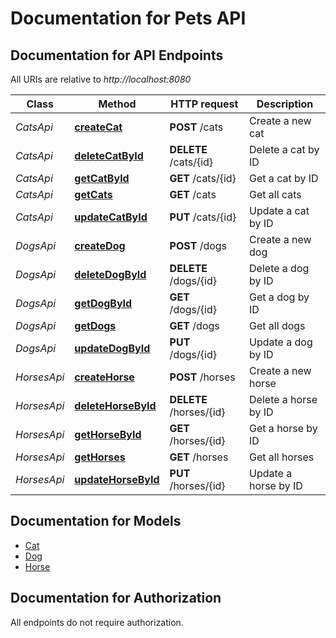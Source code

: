 # Documentation for Pets API

<a name="documentation-for-api-endpoints"></a>
## Documentation for API Endpoints

All URIs are relative to *http://localhost:8080*

| Class | Method | HTTP request | Description |
|------------ | ------------- | ------------- | -------------|
| *CatsApi* | [**createCat**](Apis/CatsApi.md#createcat) | **POST** /cats | Create a new cat |
*CatsApi* | [**deleteCatById**](Apis/CatsApi.md#deletecatbyid) | **DELETE** /cats/{id} | Delete a cat by ID |
*CatsApi* | [**getCatById**](Apis/CatsApi.md#getcatbyid) | **GET** /cats/{id} | Get a cat by ID |
*CatsApi* | [**getCats**](Apis/CatsApi.md#getcats) | **GET** /cats | Get all cats |
*CatsApi* | [**updateCatById**](Apis/CatsApi.md#updatecatbyid) | **PUT** /cats/{id} | Update a cat by ID |
| *DogsApi* | [**createDog**](Apis/DogsApi.md#createdog) | **POST** /dogs | Create a new dog |
*DogsApi* | [**deleteDogById**](Apis/DogsApi.md#deletedogbyid) | **DELETE** /dogs/{id} | Delete a dog by ID |
*DogsApi* | [**getDogById**](Apis/DogsApi.md#getdogbyid) | **GET** /dogs/{id} | Get a dog by ID |
*DogsApi* | [**getDogs**](Apis/DogsApi.md#getdogs) | **GET** /dogs | Get all dogs |
*DogsApi* | [**updateDogById**](Apis/DogsApi.md#updatedogbyid) | **PUT** /dogs/{id} | Update a dog by ID |
| *HorsesApi* | [**createHorse**](Apis/HorsesApi.md#createhorse) | **POST** /horses | Create a new horse |
*HorsesApi* | [**deleteHorseById**](Apis/HorsesApi.md#deletehorsebyid) | **DELETE** /horses/{id} | Delete a horse by ID |
*HorsesApi* | [**getHorseById**](Apis/HorsesApi.md#gethorsebyid) | **GET** /horses/{id} | Get a horse by ID |
*HorsesApi* | [**getHorses**](Apis/HorsesApi.md#gethorses) | **GET** /horses | Get all horses |
*HorsesApi* | [**updateHorseById**](Apis/HorsesApi.md#updatehorsebyid) | **PUT** /horses/{id} | Update a horse by ID |


<a name="documentation-for-models"></a>
## Documentation for Models

 - [Cat](./Models/Cat.md)
 - [Dog](./Models/Dog.md)
 - [Horse](./Models/Horse.md)


<a name="documentation-for-authorization"></a>
## Documentation for Authorization

All endpoints do not require authorization.
